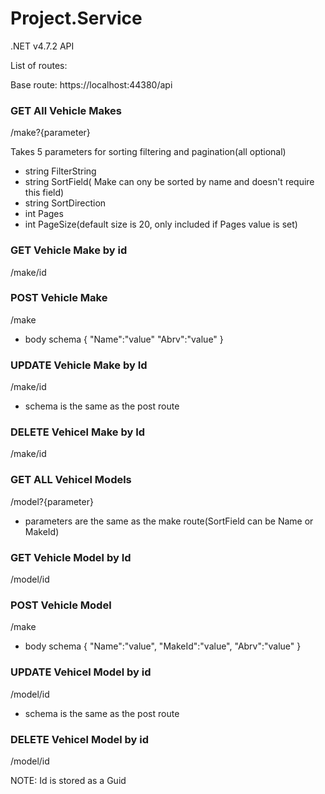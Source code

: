 # Project.Service
.NET v4.7.2 API

List of routes: 

Base route: https://localhost:44380/api

### GET All Vehicle Makes

/make?{parameter}

Takes 5 parameters for sorting filtering and pagination(all optional)

   - string FilterString
   - string SortField( Make can ony be sorted by name and doesn't require this field) 
   - string SortDirection
   - int Pages
   - int PageSize(default size is 20, only included if Pages value is set) 

### GET Vehicle Make by id

  /make/id

### POST Vehicle Make

  /make

- body schema
    {
    "Name":"value"
    "Abrv":"value"
    }

### UPDATE Vehicle Make by Id

  /make/id
	
- schema is the same as the post route

### DELETE Vehicel Make by Id

  /make/id


### GET ALL Vehicel Models

  /model?{parameter}
  
- parameters are the same as the make route(SortField can be Name or MakeId)

### GET Vehicle Model by Id

  /model/id

### POST Vehicle Model

  /make

- body schema
    {
    "Name":"value",
    "MakeId":"value",
    "Abrv":"value"
    }

### UPDATE Vehicel Model by id

  /model/id

- schema is the same as the post route

### DELETE Vehicel Model by id

  /model/id

 NOTE: Id is stored as a Guid 







